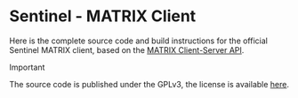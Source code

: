 # Sentinel - MATRIX Client

Here is the complete source code and build instructions for the official Sentinel MATRIX client, based on the [MATRIX Client-Server API](https://spec.matrix.org/v1.11/client-server-api/).

> [!IMPORTANT]  
> The source code is published under the GPLv3, the license is available [here](https://github.com/sentinel-app/sentinel/blob/main/LICENSE).